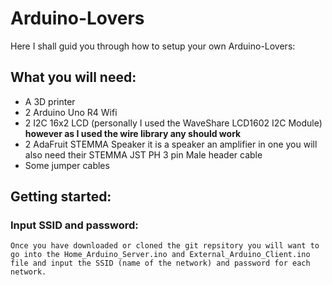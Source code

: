 # Arduino-Lovers
Here I shall guid you through how to setup your own Arduino-Lovers:
## What you will need:
 - A 3D printer
 - 2 Arduino Uno R4 Wifi
 - 2 I2C 16x2 LCD (personally I used the WaveShare LCD1602 I2C Module) **however as I used the wire library any should work**
 - 2 AdaFruit STEMMA Speaker it is a speaker an amplifier in one you will also need their STEMMA JST PH 3 pin Male header cable
 - Some jumper cables

## Getting started:
### Input SSID and password:
	Once you have downloaded or cloned the git repsitory you will want to go into the Home_Arduino_Server.ino and External_Arduino_Client.ino file and input the SSID (name of the network) and password for each network.
 
